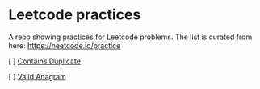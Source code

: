 # Leetcode practices

A repo showing practices for Leetcode problems. The list is curated from here: https://neetcode.io/practice

[ ] [Contains Duplicate](https://leetcode.com/problems/contains-duplicate/)

[ ] [Valid Anagram](https://leetcode.com/problems/valid-anagram/)
